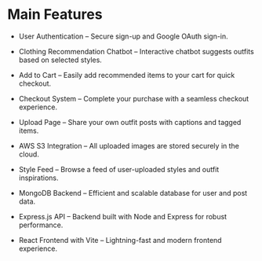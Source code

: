 # Main Features

- User Authentication – Secure sign-up and Google OAuth sign-in.

- Clothing Recommendation Chatbot – Interactive chatbot suggests outfits based on selected styles.

- Add to Cart – Easily add recommended items to your cart for quick checkout.

- Checkout System – Complete your purchase with a seamless checkout experience.

- Upload Page – Share your own outfit posts with captions and tagged items.

- AWS S3 Integration – All uploaded images are stored securely in the cloud.

- Style Feed – Browse a feed of user-uploaded styles and outfit inspirations.

- MongoDB Backend – Efficient and scalable database for user and post data.

- Express.js API – Backend built with Node and Express for robust performance.

- React Frontend with Vite – Lightning-fast and modern frontend experience.